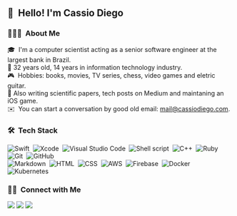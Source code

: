 ## 👋 &nbsp;Hello! I'm Cassio Diego

### 👨🏻‍💻 &nbsp;About Me

🎓 &nbsp;I'm a computer scientist acting as a senior software engineer at the largest bank in Brazil.\
🖖 32 years old, 14 years in information technology industry.\
🎮 &nbsp;Hobbies: books, movies, TV series, chess, video games and eletric guitar.\
🚀 Also writing scientific papers, tech posts on Medium and maintaning an iOS game.\
✉️ &nbsp;You can start a conversation by good old email: mail@cassiodiego.com.

### 🛠 &nbsp;Tech Stack
![Swift](https://img.shields.io/badge/-Swift-333333?style=flat&logo=Swift)&nbsp;
![Xcode](https://img.shields.io/badge/-Xcode-333333?style=flat&logo=Xcode&logoColor=00599C)&nbsp;
![Visual Studio Code](https://img.shields.io/badge/-Visual%20Studio%20Code-333333?style=flat&logo=visual-studio-code&logoColor=007ACC)&nbsp;
![Shell script](https://img.shields.io/badge/-Shell%20script-333333?style=flat&logo=shell)&nbsp;
![C++](https://img.shields.io/badge/-C++-333333?style=flat&logo=C%2B%2B&logoColor=00599C)&nbsp;
![Ruby](https://img.shields.io/badge/-Ruby-333333?style=flat&logo=ruby)&nbsp;
![Git](https://img.shields.io/badge/-Git-333333?style=flat&logo=git)&nbsp;
![GitHub](https://img.shields.io/badge/-GitHub-333333?style=flat&logo=github)&nbsp;\
![Markdown](https://img.shields.io/badge/-Markdown-333333?style=flat&logo=markdown)&nbsp;
![HTML](https://img.shields.io/badge/-HTML-333333?style=flat&logo=HTML5)&nbsp;
![CSS](https://img.shields.io/badge/-CSS-333333?style=flat&logo=CSS3&logoColor=1572B6)&nbsp;
![AWS](https://img.shields.io/badge/-AWS-333333?style=flat&logo=amazon-aws)&nbsp;
![Firebase](https://img.shields.io/badge/-Firebase-333333?style=flat&logo=firebase)&nbsp;
![Docker](https://img.shields.io/badge/-Docker-333333?style=flat&logo=docker)&nbsp;
![Kubernetes](https://img.shields.io/badge/-Kubernetes-333333?style=flat&logo=Kubernetes)&nbsp;

### 🤝🏻 &nbsp;Connect with Me
<p>
<a href="https://twitter.com/cassiodiego"><img src="https://img.shields.io/badge/-@cassiodiego-0077B5?style=flat&logo=Twitter&logoColor=white"/></a>
<a href="https://medium.com/cassiodiego"><img src="https://img.shields.io/badge/-@cassiodiego-000000?style=flat&logo=Medium&logoColor=white"/></a>
<a href="https://linkedin.com/in/cassiodiego"><img src="https://img.shields.io/badge/-/cassiodiego-0077B5?style=flat-rounded&logo=Linkedin&logoColor=white"/></a>
</p>
